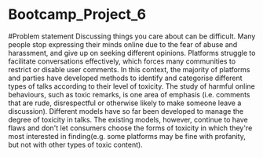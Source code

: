 # Bootcamp_Project_6

#Problem statement
Discussing things you care about can be difficult. Many people stop expressing their minds online due to the fear of abuse and harassment, and give up on seeking different opinions. Platforms struggle to facilitate conversations effectively, which forces many communities to restrict or disable user comments. In this context, the majority of platforms and parties have developed methods to identify and categorise different types of talks according to their level of toxicity. The study of harmful online behaviours, such as toxic remarks, is one area of emphasis (i.e. comments that are rude, disrespectful or otherwise likely to make someone leave a discussion). Different models have so far been developed to manage the degree of toxicity in talks. The existing models, however, continue to have flaws and don't let consumers choose the forms of toxicity in which they're most interested in finding(e.g. some platforms may be fine with profanity, but not with other types of toxic content).

